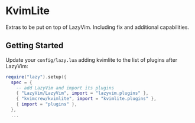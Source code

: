 # KvimLite

Extras to be put on top of LazyVim. Including fix and additional capabilities.

## Getting Started

Update your `config/lazy.lua` adding kvimlite to the list of plugins after LazyVim:

```lua
require("lazy").setup({
  spec = {
    -- add LazyVim and import its plugins
    { "LazyVim/LazyVim", import = "lazyvim.plugins" },
    { "kvimcrew/kvimlite", import = "kvimlite.plugins" },
    { import = "plugins" },
  },
  ...
```
